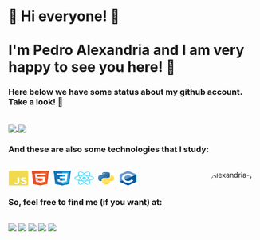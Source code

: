 # 🌟 Hi everyone! 🌟 <br /> <br /> I'm Pedro Alexandria and I am very happy to see you here! 🫶

### Here below we have some status about my github account. Take a look! 👀

<br />

<a href="https://github-readme-stats.vercel.app/api?username=AlexandriaPedro&count_private=true&show_icons=true&theme=dracula">
  <img align="center" src="https://github-readme-stats.vercel.app/api?username=AlexandriaPedro&count_private=true&show_icons=true&theme=dracula" />
</a>
<a href="https://github-readme-stats.vercel.app/api/top-langs/?username=ALexandriaPedro&layout=compact&theme=dracula">
  <img align="center" src="https://github-readme-stats.vercel.app/api/top-langs/?username=ALexandriaPedro&layout=compact&theme=dracula" />
</a>

### And these are also some technologies that I study:

<div style="display: inline_block"><br>
  <img align="center" alt="Alexandria-Js" height="30" width="40" src="https://raw.githubusercontent.com/devicons/devicon/master/icons/javascript/javascript-plain.svg">
  <img align="center" alt="Alexandria-HTML" height="30" width="40" src="https://raw.githubusercontent.com/devicons/devicon/master/icons/html5/html5-original.svg">
  <img align="center" alt="Alexandria-CSS" height="30" width="40" src="https://raw.githubusercontent.com/devicons/devicon/master/icons/css3/css3-original.svg">
  <img align="center" alt="Alexandria-React" height="30" width="40" src="https://raw.githubusercontent.com/devicons/devicon/master/icons/react/react-original.svg">
  <img align="center" alt="Alexandria-Python" height="30" width="40" src="https://raw.githubusercontent.com/devicons/devicon/master/icons/python/python-original.svg">
  <img align="center" alt="Alexandria-C" height="30" width="40" src="https://raw.githubusercontent.com/devicons/devicon/1119b9f84c0290e0f0b38982099a2bd027a48bf1/icons/c/c-original.svg">
 
  <img align="right" alt="Alexandria-pic" height="150" style="border-radius:50px;" src="https://cdn.discordapp.com/attachments/929741193481453598/1074851159564628038/download20230201205319.png?width=676&height=676">
</div>

### So, feel free to find me (if you want) at:
<br />
<div> 
  <a href = "mailto:alexandriapedroo@gmail.com"><img src="https://img.shields.io/badge/Gmail-D14836?style=for-the-badge&logo=gmail&logoColor=white"></a>
  <a href="https://www.linkedin.com/in/pedro-alexandria-212a8824b" target="_blank"><img src="https://img.shields.io/badge/-LinkedIn-%230077B5?style=for-the-badge&logo=linkedin&logoColor=white" target="_blank"></a>
  <a href="https://www.codewars.com/users/AlexandriaPedro" target="_blank"><img src="https://img.shields.io/badge/Codewars-B1361E?style=for-the-badge&logo=Codewars&logoColor=white" target="_blank"></a>
  <a href="https://www.hackerrank.com/alexandriapedroo" target="_blank"><img src="https://img.shields.io/badge/-Hackerrank-2EC866?style=for-the-badge&logo=HackerRank&logoColor=white" target="_blank"></a>
  <a href="https://www.codewars.com/users/AlexandriaPedro" target="_blank"><img src="https://img.shields.io/badge/Codewars-B1361E?style=for-the-badge&logo=Codewars&logoColor=white" target="_blank"></a>
</div>

